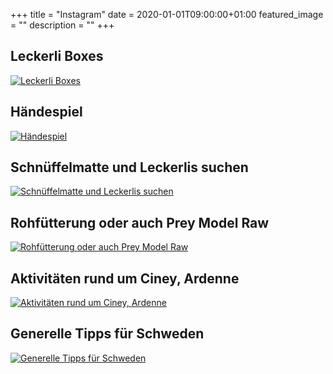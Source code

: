 +++
title =  "Instagram"
date = 2020-01-01T09:00:00+01:00
featured_image = ""
description = ""
+++

## Leckerli Boxes
[![Leckerli Boxes](/article_images/treat-boxes.jpeg)](../posts/leckerli-boxes/)

## Händespiel
[![Händespiel](/article_images/hand-puzzle.jpeg)](../posts/handespiel/)

## Schnüffelmatte und Leckerlis suchen
[![Schnüffelmatte und Leckerlis suchen](/article_images/sniffle-mat.jpg)](../posts/schnuffelmatte-und-leckerlis-suchen/)

## Rohfütterung oder auch Prey Model Raw
[![Rohfütterung oder auch Prey Model Raw](/article_images/prey-model-raw.jpeg)](../posts/rohfutterung-oder-auch-prey-model-raw/)

## Aktivitäten rund um Ciney, Ardenne
[![Aktivitäten rund um Ciney, Ardenne](/article_images/ardennes.jpg)](../posts/aktivitaten-rund-um-ciney-ardenne/)

## Generelle Tipps für Schweden
[![Generelle Tipps für Schweden](/article_images/swedenTravel.jpg)](../posts/generelle-tipps-fur-schweden/)
